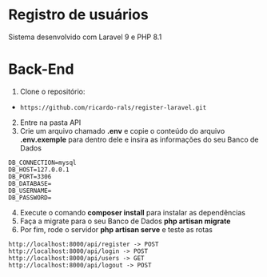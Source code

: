 # Registro de usuários
Sistema desenvolvido com Laravel 9 e PHP 8.1

# Back-End
1. Clone o repositório:
- `https://github.com/ricardo-rals/register-laravel.git`
2. Entre na pasta API
3. Crie um arquivo chamado **.env** e copie o conteúdo do arquivo **.env.exemple** para dentro dele e insira as informações do seu Banco de Dados
```
DB_CONNECTION=mysql
DB_HOST=127.0.0.1
DB_PORT=3306
DB_DATABASE=
DB_USERNAME=
DB_PASSWORD=
```
4. Execute o comando **composer install** para instalar as dependências
5. Faça a migrate para o seu Banco de Dados **php artisan migrate**
6. Por fim, rode o servidor **php artisan serve** e teste as rotas 
```
http://localhost:8000/api/register -> POST
http://localhost:8000/api/login -> POST
http://localhost:8000/api/users -> GET
http://localhost:8000/api/logout -> POST
```
